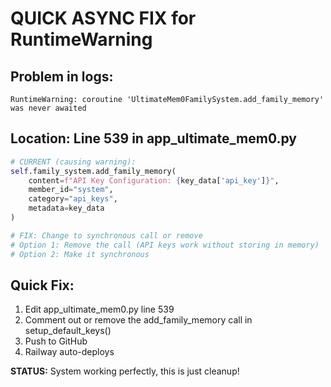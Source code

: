 # QUICK ASYNC FIX for RuntimeWarning

## Problem in logs:
```
RuntimeWarning: coroutine 'UltimateMem0FamilySystem.add_family_memory' was never awaited
```

## Location: Line 539 in app_ultimate_mem0.py
```python
# CURRENT (causing warning):
self.family_system.add_family_memory(
    content=f"API Key Configuration: {key_data['api_key']}",
    member_id="system",
    category="api_keys", 
    metadata=key_data
)

# FIX: Change to synchronous call or remove
# Option 1: Remove the call (API keys work without storing in memory)
# Option 2: Make it synchronous
```

## Quick Fix:
1. Edit app_ultimate_mem0.py line 539
2. Comment out or remove the add_family_memory call in setup_default_keys()
3. Push to GitHub
4. Railway auto-deploys

**STATUS:** System working perfectly, this is just cleanup!
